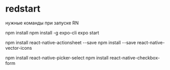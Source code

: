 # redstart

нужные команды при запуске RN

npm install
npm install -g expo-cli
expo start 


npm install react-native-actionsheet --save
npm install --save react-native-vector-icons

npm install react-native-picker-select
npm install react-native-checkbox-form

